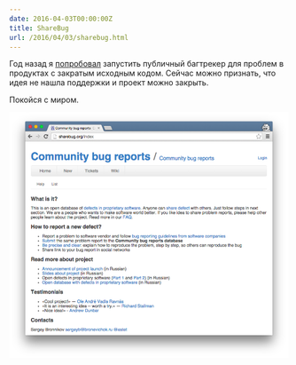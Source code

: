 ```yaml
---
date: 2016-04-03T00:00:00Z
title: ShareBug
url: /2016/04/03/sharebug.html
---
```


Год назад я <a href="/2015/03/21/known-defects-in-proprietary-software.html">попробовал</a>
запустить публичный багтрекер для проблем в продуктах с закратым исходным кодом.
Сейчас можно признать, что идея не нашла поддержки и проект можно закрыть.

Покойся с миром.

<img src="/images/sharebug.png">
